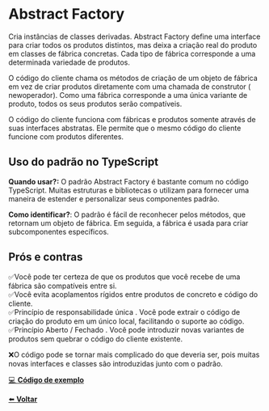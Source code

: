 # Abstract Factory

Cria instâncias de classes derivadas.
Abstract Factory define uma interface para criar todos os produtos distintos, mas deixa a criação real do produto em classes de fábrica concretas. Cada tipo de fábrica corresponde a uma determinada variedade de produtos.

O código do cliente chama os métodos de criação de um objeto de fábrica em vez de criar produtos diretamente com uma chamada de construtor ( newoperador). Como uma fábrica corresponde a uma única variante de produto, todos os seus produtos serão compatíveis.

O código do cliente funciona com fábricas e produtos somente através de suas interfaces abstratas. Ele permite que o mesmo código do cliente funcione com produtos diferentes. 

## Uso do padrão no TypeScript

**Quando usar?:** O padrão Abstract Factory é bastante comum no código TypeScript. Muitas estruturas e bibliotecas o utilizam para fornecer uma maneira de estender e personalizar seus componentes padrão.

**Como identificar?**: O padrão é fácil de reconhecer pelos métodos, que retornam um objeto de fábrica. Em seguida, a fábrica é usada para criar subcomponentes específicos.


## Prós e contras


✅Você pode ter certeza de que os produtos que você recebe de uma fábrica são compatíveis entre si.<br />
✅Você evita acoplamentos rígidos entre produtos de concreto e código do cliente.<br />
✅Princípio de responsabilidade única . Você pode extrair o código de criação do produto em um único local, facilitando o suporte ao código.<br />
✅Princípio Aberto / Fechado . Você pode introduzir novas variantes de produtos sem quebrar o código do cliente existente.<br />

❌O código pode se tornar mais complicado do que deveria ser, pois muitas novas interfaces e classes são introduzidas junto com o padrão.

[ 💻 **Código de exemplo** ](index.ts) <br/>

[ ⬅️ **Voltar**](../../README.md)